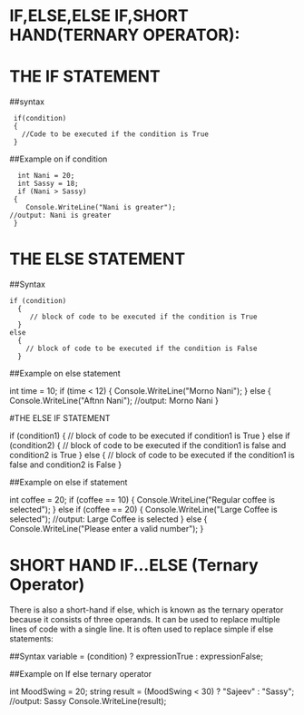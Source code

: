 # IF,ELSE,ELSE IF,SHORT HAND(TERNARY OPERATOR):


# THE IF STATEMENT

##syntax                     

     if(condition)
     {
       //Code to be executed if the condition is True
     }
     
##Example on if condition

      int Nani = 20;
      int Sassy = 18;
      if (Nani > Sassy) 
     {
        Console.WriteLine("Nani is greater");                      //output: Nani is greater
     }
     
 # THE ELSE STATEMENT
 
 ##Syntax
 
    if (condition)
      {
         // block of code to be executed if the condition is True
      } 
    else 
      {
        // block of code to be executed if the condition is False
      }
 
 ##Example on else statement
 
 int time = 10;
 if (time < 12) 
  {
  Console.WriteLine("Morno Nani");
  } 
else 
  {
  Console.WriteLine("Aftnn Nani");                  //output: Morno Nani
  }
  
  
  #THE ELSE IF STATEMENT
  
  if (condition1)
  {
  // block of code to be executed if condition1 is True
  } 
   else if (condition2) 
  {
  // block of code to be executed if the condition1 is false and condition2 is True
  } 
   else
  {
  // block of code to be executed if the condition1 is false and condition2 is False
  }
  
  ##Example on else if statement
  
int coffee  = 20;
if (coffee == 10) 
{
  Console.WriteLine("Regular coffee is selected");
} 
else if (coffee == 20) 
{
  Console.WriteLine("Large Coffee is selected");                      //output: Large Coffee is selected
} 
else 
{
  Console.WriteLine("Please enter a valid number");
}

# SHORT HAND IF...ELSE (Ternary Operator)

There is also a short-hand if else, which is known as the ternary operator because it consists of three operands. It can be used to replace multiple lines of code with a single line. It is often used to replace simple if else statements:

##Syntax
variable = (condition) ? expressionTrue :  expressionFalse;
 
 ##Example on If else ternary operator
 
 int MoodSwing = 20;
 string result = (MoodSwing < 30) ? "Sajeev" : "Sassy";          //output: Sassy
 Console.WriteLine(result);


 
        
   
            








